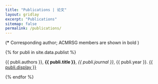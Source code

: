 ```yaml
---
title: "Publications | 论文"
layout: gridlay
excerpt: "Publications"
sitemap: false
permalink: /publications/
---
```


<p></p>

(<b>*</b> Corresponding author; ACMRSG members are shown in bold )

<p></p>

{% for publi in site.data.publist %}

{{ publi.authors }}, <b>{{ publi.title }}</b>, <em>{{  publi.journal }}</em>, {{ publi.year }}. <a href="{{ publi.url }}">{{ publi.display }}</a>
<br /> 

{% endfor %}
